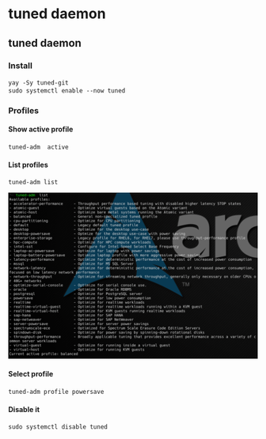 # tuned daemon

## tuned daemon

### Install

```text
yay -Sy tuned-git
sudo systemctl enable --now tuned
```

### Profiles

#### Show active profile

```text
tuned-adm  active
```

#### List profiles

```text
tuned-adm list
```

![](../../.gitbook/assets/image%20%28201%29.png)

#### Select profile

```text
tuned-adm profile powersave
```

#### Disable it

```text
sudo systemctl disable tuned
```

